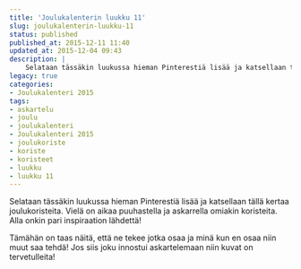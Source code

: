 ```yaml
---
title: 'Joulukalenterin luukku 11'
slug: joulukalenterin-luukku-11
status: published
published_at: 2015-12-11 11:40
updated_at: 2015-12-04 09:43
description: |
    Selataan tässäkin luukussa hieman Pinterestiä lisää ja katsellaan tällä kertaa joulukoristeita. Vielä on aikaa puuhastella ja askarrella omiakin koristeita. Alla onkin pari inspiraation lähdettä! Tämähän on taas näitä, että ne tekee jotka osaa ja minä kun en osaa niin muut saa tehdä! Jos siis joku innostui askartelemaan niin kuvat on tervetulleita!
legacy: true
categories:
- Joulukalenteri 2015
tags:
- askartelu
- joulu
- joulukalenteri
- Joulukalenteri 2015
- joulukoriste
- koriste
- koristeet
- luukku
- luukku 11
---
```


<p>Selataan tässäkin luukussa hieman Pinterestiä lisää ja katsellaan tällä kertaa joulukoristeita. Vielä on aikaa puuhastella ja askarrella omiakin koristeita. Alla onkin pari inspiraation lähdettä!</p>
<p>Tämähän on taas näitä, että ne tekee jotka osaa ja minä kun en osaa niin muut saa tehdä! Jos siis joku innostui askartelemaan niin kuvat on tervetulleita!</p>
<p><a data-pin-do="embedPin" data-pin-width="medium" href="https://fi.pinterest.com/pin/311029917995497264/"></a></p>
<p><a data-pin-do="embedPin" data-pin-width="medium" href="https://fi.pinterest.com/pin/502714377135468307/"></a></p>
<p><a data-pin-do="embedPin" data-pin-width="medium" href="https://fi.pinterest.com/pin/294774738089587330/"></a></p>
<p><a data-pin-do="embedPin" data-pin-width="medium" href="https://fi.pinterest.com/pin/404338872775305271/"></a></p>
<p><a data-pin-do="embedPin" data-pin-width="medium" href="https://fi.pinterest.com/pin/573153490056554001/"></a></p>
<p><script async defer src="//assets.pinterest.com/js/pinit.js"></script></p>